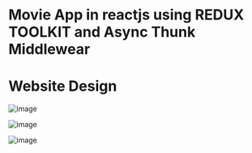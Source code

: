 # Movie App in reactjs using REDUX TOOLKIT and Async Thunk Middlewear


# Website Design
![image](https://user-images.githubusercontent.com/74646219/194328188-687c8c67-9ced-4975-aabb-aaea509f18b0.png)

![image](https://user-images.githubusercontent.com/74646219/194328286-47edb617-8fad-4b5e-83a1-c35ce45c7d19.png)

![image](https://user-images.githubusercontent.com/74646219/194328349-1d7d61f0-ac73-4159-aad7-a3acd9836620.png)
